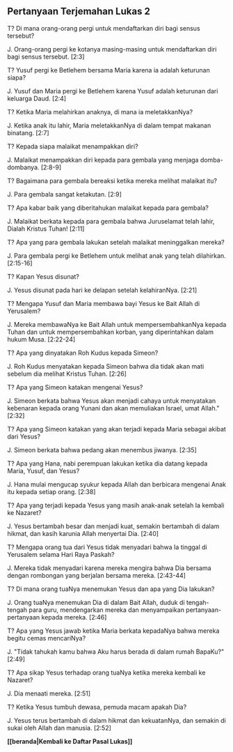 ﻿## Pertanyaan Terjemahan Lukas 2 ##

T? Di mana orang-orang pergi untuk mendaftarkan diri bagi sensus tersebut?

J. Orang-orang pergi ke kotanya masing-masing untuk mendaftarkan diri bagi sensus tersebut. [2:3]

T? Yusuf pergi ke Betlehem bersama Maria karena ia adalah keturunan siapa?

J. Yusuf dan Maria pergi ke Betlehem karena Yusuf adalah keturunan dari keluarga Daud. [2:4]

T? Ketika Maria melahirkan anaknya, di mana ia meletakkanNya?

J. Ketika anak itu lahir, Maria meletakkanNya di dalam tempat makanan binatang. [2:7]

T? Kepada siapa malaikat menampakkan diri?

J. Malaikat menampakkan diri kepada para gembala yang menjaga domba-dombanya. [2:8-9]

T? Bagaimana para gembala bereaksi ketika mereka melihat malaikat itu?

J. Para gembala sangat ketakutan. [2:9]

T? Apa kabar baik yang diberitahukan malaikat kepada para gembala?

J. Malaikat berkata kepada para gembala bahwa Juruselamat telah lahir, Dialah Kristus Tuhan! [2:11]

T? Apa yang para gembala lakukan setelah malaikat meninggalkan mereka?

J. Para gembala pergi ke Betlehem untuk melihat anak yang telah dilahirkan. [2:15-16]

T? Kapan Yesus disunat?

J. Yesus disunat pada hari ke delapan setelah kelahiranNya. [2:21]

T? Mengapa Yusuf dan Maria membawa bayi Yesus ke Bait Allah di Yerusalem?

J. Mereka membawaNya ke Bait Allah untuk mempersembahkanNya kepada Tuhan dan untuk mempersembahkan korban, yang diperintahkan dalam hukum Musa. [2:22-24]

T? Apa yang dinyatakan Roh Kudus kepada Simeon?

J. Roh Kudus menyatakan kepada Simeon bahwa dia tidak akan mati sebelum dia melihat Kristus Tuhan. [2:26]

T? Apa yang Simeon katakan mengenai Yesus?

J. Simeon berkata bahwa Yesus akan menjadi cahaya untuk menyatakan kebenaran kepada orang Yunani dan akan memuliakan Israel, umat Allah." [2:32]

T? Apa yang Simeon katakan yang akan terjadi kepada Maria sebagai akibat dari Yesus?

J. Simeon berkata bahwa pedang akan menembus jiwanya. [2:35]

T? Apa yang Hana, nabi perempuan lakukan ketika dia datang kepada Maria, Yusuf, dan Yesus?

J. Hana mulai mengucap syukur kepada Allah dan berbicara mengenai Anak itu kepada setiap orang. [2:38]

T? Apa yang terjadi kepada Yesus yang masih anak-anak setelah Ia kembali ke Nazaret?

J. Yesus bertambah besar dan menjadi kuat, semakin bertambah di dalam hikmat, dan kasih karunia Allah menyertai Dia. [2:40]

T? Mengapa orang tua dari Yesus tidak menyadari bahwa Ia tinggal di Yerusalem selama Hari Raya Paskah?

J. Mereka tidak menyadari karena mereka mengira bahwa Dia bersama dengan rombongan yang berjalan bersama mereka. [2:43-44]

T? Di mana orang tuaNya menemukan Yesus dan apa yang Dia lakukan?

J. Orang tuaNya menemukan Dia di dalam Bait Allah, duduk di tengah-tengah para guru, mendengarkan mereka dan menyampaikan pertanyaan-pertanyaan kepada mereka. [2:46]

T? Apa yang Yesus jawab ketika Maria berkata kepadaNya bahwa mereka begitu cemas mencariNya?

J. "Tidak tahukah kamu bahwa Aku harus berada di dalam rumah BapaKu?" [2:49]

T? Apa sikap Yesus terhadap orang tuaNya ketika mereka kembali ke Nazaret?

J. Dia menaati mereka. [2:51]

T? Ketika Yesus tumbuh dewasa, pemuda macam apakah Dia?

J. Yesus terus bertambah di dalam hikmat dan kekuatanNya, dan semakin di sukai oleh Allah dan manusia. [2:52]

__[[beranda|Kembali ke Daftar Pasal Lukas]]__


